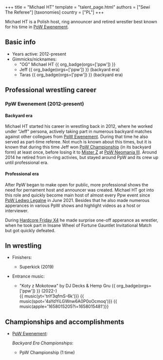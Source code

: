 +++
title = "Michael HT"
template = "talent_page.html"
authors = ["Sewi The Referee"]
[taxonomies]
country = ["PL"]
+++

Michael HT is a Polish host, ring announcer and retired wrestler best known for his time in [PpW Ewenement](@/o/ppw.md).

## Basic info

* Years active: 2012-present
* Gimmicks/nicknames:
  - "OG" Michael HT {{ org_badge(orgs=['ppw']) }}
  - Jeff {{ org_badge(orgs=['ppw']) }} (backyard era)
  - Taras {{ org_badge(orgs=['ppw']) }} (backyard era)
 
## Professional wrestling career

### PpW Ewenement (2012-present)

#### Backyard era

Michael HT started his career in wrestling back in 2012, where he worked under "Jeff" persona, actively taking part in numerous backyard matches against other collegues from [PpW Ewenement](@/o/ppw.md). During that time he also served as part-time referee. Not much is known about this times, but it is known that during this time Jeff won [PpW Championship](@/c/ppw-championship.md) (in its backyard form) at least once, before losing it to [Mister Z](@/w/mister-z.md) at [PpW Neomania III](@/e/ppw/2013-07-12-ppw-neomania-iii.md). Around 2014 he retired from in-ring activies, but stayed around PpW and its crew up until professional era.

#### Professional era

After PpW began to make open for public, more professional shows the need for pernament host and announcer was created. Michael HT got into this role and quickly become main host of almost every Ppw event since [PpW Ledwo Legalne](@/e/ppw/2021-06-12-ppw-ledwo-legalne.md) in June 2021. Besides that he also made numerous apperances in various PpW shows and highlight videos as a host or interviewer.

During [Hardcore Friday X4](@/e/ppw/2024-08-23-ppw-hardcore-friday-x4.md) he made surprise one-off apperance as wrestler, when he took part in Insane Wheel of Fortune Gauntlet Invitational Match but got quickly defeated.

## In wrestling

* Finishers:
  - Superkick (2019)

* Entrance music:
  - "Koty z Mokotowa" by DJ Decks & Hemp Gru
     {{ org_badge(orgs=['ppw']) }} (2022-) <br>
     {{ music(yt='tnY3qfmS-6k')}}
     {{ music(spot='4aYdYiLGWnw6A0P0oOcmoq')}}
     {{ music(apple='1658015205?i=1658015481')}}

## Championships and accomplishments

* [PpW Ewenement](@/o/ppw.md):

  _Backyard Era Championships_:
  - PpW Championship (1 time)
